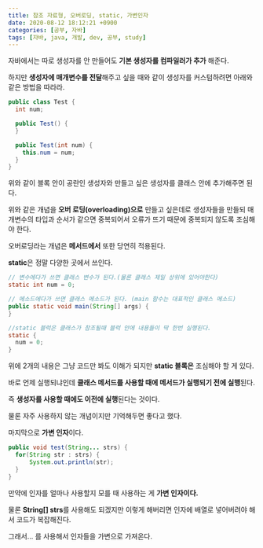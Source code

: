 ```yaml
---
title: 참조 자료형, 오버로딩, static, 가변인자
date: 2020-08-12 18:12:21 +0900
categories: [공부, 자바]
tags: [자바, java, 개발, dev, 공부, study]
---
```

자바에서는 따로 생성자를 안 만들어도 **기본 생성자를 컴파일러가 추가** 해준다.

하지만 **생성자에 매개변수를 전달**해주고 싶을 때와 같이 생성자를 커스텀하려면 아래와 같은 방법을 따라라.

```java
public class Test {
  int num;

  public Test() {
  }

  public Test(int num) {
    this.num = num;
  }
}
```

위와 같이 블록 안이 공란인 생성자와 만들고 싶은 생성자를 클래스 안에 추가해주면 된다.

위와 같은 개념을 **오버 로딩(overloading)으로** 만들고 싶은데로 생성자들을 만들되 매개변수의 타입과 순서가 같으면 중복되어서 오류가 뜨기 때문에 중복되지 않도록 조심해야 한다.

오버로딩라는 개념은 **메서드에서** 또한 당연히 적용된다.

**static**은 정말 다양한 곳에서 쓰인다.

```java
// 변수에다가 쓰면 클래스 변수가 된다.(물론 클래스 제일 상위에 있어야한다)
static int num = 0;

// 메소드에다가 쓰면 클래스 메소드가 된다. (main 함수는 대표적인 클래스 메소드)
public static void main(String[] args) {
}

//static 블럭은 클래스가 참조될때 블럭 안에 내용들이 딱 한번 실행된다.
static {
  num = 0;
}
```

위에 2개의 내용은 그냥 코드만 봐도 이해가 되지만 **static 블록은** 조심해야 할 게 있다.

바로 언제 실행되냐인데 **클래스 메서드를 사용할 때에 메서드가 실행되기 전에 실행**된다.

즉 **생성자를 사용할 때에도 이전에 실행**된다는 것이다.

물론 자주 사용하지 않는 개념이지만 기억해두면 좋다고 했다.

마지막으로 **가변 인자**이다.

```java
public void test(String... strs) {
  for(String str : strs) {
      System.out.println(str);
  }
}
```

만약에 인자를 얼마나 사용할지 모를 때 사용하는 게 **가변 인자이다.**

물론 **String\[\] strs**를 사용해도 되겠지만 이렇게 해버리면 인자에 배열로 넣어버려야 해서 코드가 복잡해진다.

그래서... 를 사용해서 인자들을 가변으로 가져온다.